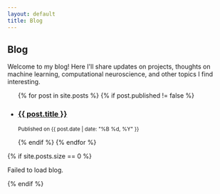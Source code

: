```yaml
---
layout: default
title: Blog
---
```


## Blog

Welcome to my blog! Here I'll share updates on projects, thoughts on machine learning, computational neuroscience, and other topics I find interesting.

<ul>
  {% for post in site.posts %}
    {% if post.published != false %}
    <li>
      <h3><a href="{{ post.url | relative_url }}">{{ post.title }}</a></h3>
      <p><small>Published on {{ post.date | date: "%B %d, %Y" }}</small></p>
    </li>
    {% endif %}
  {% endfor %}
</ul>

{% if site.posts.size == 0 %}
  <p>Failed to load blog.</p>
{% endif %}
